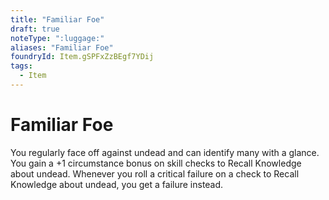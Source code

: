 ```yaml
---
title: "Familiar Foe"
draft: true
noteType: ":luggage:"
aliases: "Familiar Foe"
foundryId: Item.gSPFxZzBEgf7YDij
tags:
  - Item
---
```


# Familiar Foe

You regularly face off against undead and can identify many with a glance. You gain a +1 circumstance bonus on skill checks to Recall Knowledge about undead. Whenever you roll a critical failure on a check to Recall Knowledge about undead, you get a failure instead.
